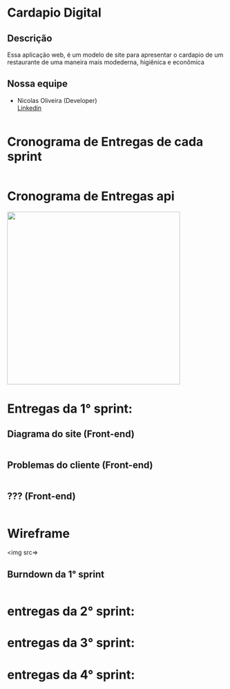 <h1>Cardapio Digital</h1>
<h2>Descrição</h2>
<p>Essa aplicação web, é um modelo de site para apresentar o cardapio de um restaurante de uma maneira mais modederna, higiênica e econômica <p>
<h2>Nossa equipe</h2>

- Nicolas Oliveira (Developer)<br>
<a href = "https://www.linkedin.com/in/nicolas-oliveira-log//">Linkedin</a>
<!--
# Backlog do produto<!--Pendente-->
<img src = "">

# Cronograma de Entregas de cada sprint<!--Pendente-->
<img src = "">

# Cronograma de Entregas api<!--Pendente-->
<img width="400" height="400" src="">

# Entregas da 1° sprint:<!--Pendente-->

<h2>Diagrama do site (Front-end)</h2>
<img src="">

<h2>Problemas do cliente (Front-end)</h2>
<img src="">

<h2>??? (Front-end)</h2>
<img src="">

# Wireframe <!--Pendente-->
<img src=>
 
<h2>Burndown da 1° sprint</h2> <!--Pendente-->
<img src=>
 
 # entregas da 2° sprint:  <!--Pendente-->
 
 
# entregas da 3° sprint:


# entregas da 4° sprint:

